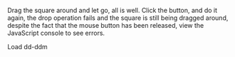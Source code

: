 Drag the square around and let go, all is well. Click the button, and do it again, the drop operation fails and the square is still being dragged around, despite the fact that the mouse button has been released, view the JavaScript console to see errors.

Load dd-ddm
